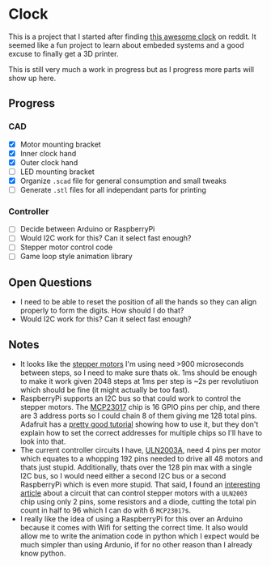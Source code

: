 # Clock
This is a project that I started after finding [this awesome clock](https://clockclock.com/) on reddit. It seemed like a fun project to learn about embeded systems and a good excuse to finally get a 3D printer.

This is still very much a work in progress but as I progress more parts will show up here.

## Progress
### CAD
- [x] Motor mounting bracket
- [x] Inner clock hand
- [x] Outer clock hand
- [ ] LED mounting bracket
- [x] Organize `.scad` file for general consumption and small tweaks
- [ ] Generate `.stl` files for all independant parts for printing

### Controller
- [ ] Decide between Arduino or RaspberryPi
- [ ] Would I2C work for this? Can it select fast enough?
- [ ] Stepper motor control code
- [ ] Game loop style animation library

## Open Questions
- I need to be able to reset the position of all the hands so they can align properly to form the digits. How should I do that?
- Would I2C work for this? Can it select fast enough?

## Notes
- It looks like the [stepper motors](https://www.elegoo.com/product/elegoo-5-sets-28byj-48-5v-stepper-motor-uln2003-motor-driver-board-for-arduino/) I'm using need >900 microseconds between steps, so I need to make sure thats ok. 1ms should be enough to make it work given 2048 steps at 1ms per step is ~2s per revolutiuon which should be fine (it might actually be too fast).
- RaspberryPi supports an I2C bus so that could work to control the stepper motors. The [MCP23017](https://www.adafruit.com/product/732) chip is 16 GPIO pins per chip, and there are 3 address ports so I could chain 8 of them giving me 128 total pins. Adafruit has a [pretty good tutorial](https://learn.adafruit.com/mcp230xx-gpio-expander-on-the-raspberry-pi/hooking-it-all-up) showing how to use it, but they don't explain how to set the correct addresses for multiple chips so I'll have to look into that.
- The current controller circuits I have, [ULN2003A](https://en.wikipedia.org/wiki/ULN2003A), need 4 pins per motor which equates to a whopping 192 pins needed to drive all 48 motors and thats just stupid. Additionally, thats over the 128 pin max with a single I2C bus, so I would need either a second I2C bus or a second RaspberryPi which is even more stupid. That said, I found an [interesting article](http://www.tigoe.net/pcomp/code/circuits/motors/stepper-motors/) about a circuit that can control stepper motors with a `ULN2003` chip using only 2 pins, some resistors and a diode, cutting the total pin count in half to 96 which I can do with 6 `MCP23017`s.
- I really like the idea of using a RaspberryPi for this over an Arduino because it comes with Wifi for setting the correct time. It also would allow me to write the animation code in python which I expect would be much simpler than using Ardunio, if for no other reason than I already know python.
